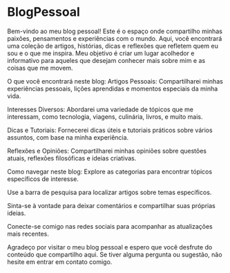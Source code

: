 # BlogPessoal
Bem-vindo ao meu blog pessoal! Este é o espaço onde compartilho minhas paixões, pensamentos e experiências com o mundo. Aqui, você encontrará uma coleção de artigos, histórias, dicas e reflexões que refletem quem eu sou e o que me inspira. Meu objetivo é criar um lugar acolhedor e informativo para aqueles que desejam conhecer mais sobre mim e as coisas que me movem.

O que você encontrará neste blog:
Artigos Pessoais: Compartilharei minhas experiências pessoais, lições aprendidas e momentos especiais da minha vida.

Interesses Diversos: Abordarei uma variedade de tópicos que me interessam, como tecnologia, viagens, culinária, livros, e muito mais.

Dicas e Tutoriais: Fornecerei dicas úteis e tutoriais práticos sobre vários assuntos, com base na minha experiência.

Reflexões e Opiniões: Compartilharei minhas opiniões sobre questões atuais, reflexões filosóficas e ideias criativas.

Como navegar neste blog:
Explore as categorias para encontrar tópicos específicos de interesse.

Use a barra de pesquisa para localizar artigos sobre temas específicos.

Sinta-se à vontade para deixar comentários e compartilhar suas próprias ideias.

Conecte-se comigo nas redes sociais para acompanhar as atualizações mais recentes.

Agradeço por visitar o meu blog pessoal e espero que você desfrute do conteúdo que compartilho aqui. Se tiver alguma pergunta ou sugestão, não hesite em entrar em contato comigo.
